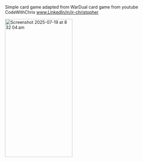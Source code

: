 Simple card game adapted from WarDual card game from youtube CodeWithChris
www.LinkedIn/in/jr-christopher

<img width="222" height="454" alt="Screenshot 2025-07-19 at 8 32 04 am" src="https://github.com/user-attachments/assets/89c22805-afe7-4979-a2e6-341843f8eb41" />
